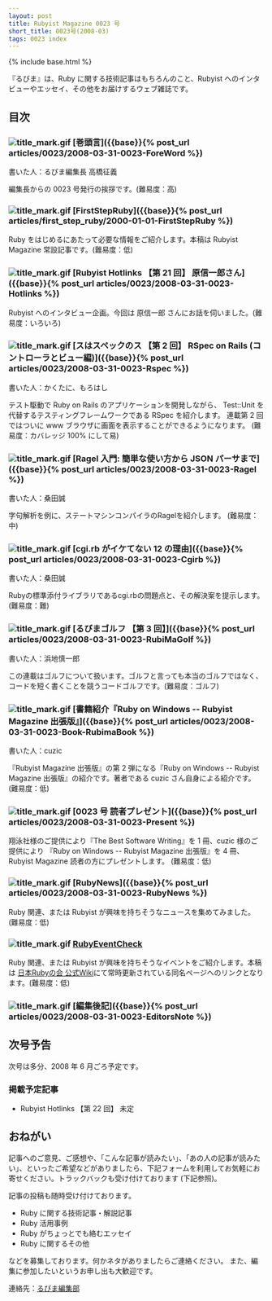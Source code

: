 ```yaml
---
layout: post
title: Rubyist Magazine 0023 号
short_title: 0023号(2008-03)
tags: 0023 index
---
```

{% include base.html %}


『るびま』は、Ruby に関する技術記事はもちろんのこと、Rubyist へのインタビューやエッセイ、その他をお届けするウェブ雑誌です。

## 目次

### ![title_mark.gif]({{base}}{{site.baseurl}}/images/title_mark.gif) [巻頭言]({{base}}{% post_url articles/0023/2008-03-31-0023-ForeWord %})

書いた人：るびま編集長 高橋征義

編集長からの 0023 号発行の挨拶です。(難易度：高)

### ![title_mark.gif]({{base}}{{site.baseurl}}/images/title_mark.gif) [FirstStepRuby]({{base}}{% post_url articles/first_step_ruby/2000-01-01-FirstStepRuby %})

Ruby をはじめるにあたって必要な情報をご紹介します。本稿は Rubyist Magazine 常設記事です。(難易度：低)

### ![title_mark.gif]({{base}}{{site.baseurl}}/images/title_mark.gif) [Rubyist Hotlinks 【第 21 回】 原信一郎さん]({{base}}{% post_url articles/0023/2008-03-31-0023-Hotlinks %})

Rubyist へのインタビュー企画。今回は 原信一郎 さんにお話を伺いました。(難易度：いろいろ)

### ![title_mark.gif]({{base}}{{site.baseurl}}/images/title_mark.gif) [スはスペックのス 【第 2 回】 RSpec on Rails (コントローラとビュー編)]({{base}}{% post_url articles/0023/2008-03-31-0023-Rspec %})

書いた人：かくたに、もろはし

テスト駆動で Ruby on Rails のアプリケーションを開発しながら、
Test::Unit を代替するテスティングフレームワークである RSpec を紹介します。
連載第 2 回ではついに www ブラウザに画面を表示することができるようになります。
(難易度：カバレッジ 100% にして易)

### ![title_mark.gif]({{base}}{{site.baseurl}}/images/title_mark.gif) [Ragel 入門: 簡単な使い方から JSON パーサまで]({{base}}{% post_url articles/0023/2008-03-31-0023-Ragel %})

書いた人：桑田誠

字句解析を例に、ステートマシンコンパイラのRagelを紹介します。
(難易度：中)

### ![title_mark.gif]({{base}}{{site.baseurl}}/images/title_mark.gif) [cgi.rb がイケてない 12 の理由]({{base}}{% post_url articles/0023/2008-03-31-0023-Cgirb %})

書いた人：桑田誠

Rubyの標準添付ライブラリであるcgi.rbの問題点と、その解決案を提示します。
(難易度：難)

### ![title_mark.gif]({{base}}{{site.baseurl}}/images/title_mark.gif) [るびまゴルフ 【第 3 回】]({{base}}{% post_url articles/0023/2008-03-31-0023-RubiMaGolf %})

書いた人：浜地慎一郎

この連載はゴルフについて扱います。ゴルフと言っても本当のゴルフではなく、コードを短く書くことを競うコードゴルフです。(難易度：ゴルフ)

### ![title_mark.gif]({{base}}{{site.baseurl}}/images/title_mark.gif) [書籍紹介『Ruby on Windows -- Rubyist Magazine 出張版』]({{base}}{% post_url articles/0023/2008-03-31-0023-Book-RubimaBook %})

書いた人：cuzic

『Rubyist Magazine 出張版』の第 2 弾になる『Ruby on Windows -- Rubyist Magazine 出張版』の紹介です。著者である cuzic さん自身による紹介です。
(難易度：低)

### ![title_mark.gif]({{base}}{{site.baseurl}}/images/title_mark.gif) [0023 号 読者プレゼント]({{base}}{% post_url articles/0023/2008-03-31-0023-Present %})

翔泳社様のご提供により『The Best Software Writing』を 1 冊、cuzic 様のご提供により 『Ruby on Windows -- Rubyist Magazine 出張版』を 4 冊、Rubyist Magazine 読者の方にプレゼントします。
(難易度：低)

### ![title_mark.gif]({{base}}{{site.baseurl}}/images/title_mark.gif) [RubyNews]({{base}}{% post_url articles/0023/2008-03-31-0023-RubyNews %})

Ruby 関連、または Rubyist が興味を持ちそうなニュースを集めてみました。(難易度：低)

### ![title_mark.gif]({{base}}{{site.baseurl}}/images/title_mark.gif) [RubyEventCheck](http://jp.rubyist.net/?RubyEventCheck)

Ruby 関連、または Rubyist が興味を持ちそうなイベントをご紹介します。本稿は [日本Rubyの会 公式Wiki](http://jp.rubyist.net/)にて常時更新されている同名ページへのリンクとなります。(難易度：低)

### ![title_mark.gif]({{base}}{{site.baseurl}}/images/title_mark.gif) [編集後記]({{base}}{% post_url articles/0023/2008-03-31-0023-EditorsNote %})

## 次号予告

次号は多分、2008 年 6 月ごろ予定です。

### 掲載予定記事

* Rubyist Hotlinks 【第 22 回】 未定


## おねがい

記事へのご意見、ご感想や、「こんな記事が読みたい」、「あの人の記事が読みたい」、といったご希望などがありましたら、下記フォームを利用してお気軽にお寄せください。トラックバックも受け付けております (下記参照)。

記事の投稿も随時受け付けております。

* Ruby に関する技術記事・解説記事
* Ruby 活用事例
* Ruby がちょっとでも絡むエッセイ
* Ruby に関するその他


などを募集しております。何かネタがありましたらご連絡ください。
また、編集に参加したいというお申し出も大歓迎です。

連絡先：[るびま編集部](mailto:magazine@ruby-no-kai.org)



